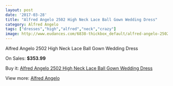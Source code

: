 ```yaml
---
layout: post
date: '2017-03-28'
title: "Alfred Angelo 2502 High Neck Lace Ball Gown Wedding Dress"
category: Alfred Angelo
tags: ["dresses","high","alfred","neck","crazy"]
image: http://www.eudances.com/6838-thickbox_default/alfred-angelo-2502-high-neck-lace-ball-gown-wedding-dress.jpg
---
```

Alfred Angelo 2502 High Neck Lace Ball Gown Wedding Dress

On Sales: **$353.99**
<a href="https://www.eudances.com/en/alfred-angelo/2520-alfred-angelo-2502-high-neck-lace-ball-gown-wedding-dress.html"><amp-img layout="responsive" width="600" height="600" src="//www.eudances.com/6838-thickbox_default/alfred-angelo-2502-high-neck-lace-ball-gown-wedding-dress.jpg" alt="Alfred Angelo 2502 High Neck Lace Ball Gown Wedding Dress 0" /></a>
<a href="https://www.eudances.com/en/alfred-angelo/2520-alfred-angelo-2502-high-neck-lace-ball-gown-wedding-dress.html"><amp-img layout="responsive" width="600" height="600" src="//www.eudances.com/6841-thickbox_default/alfred-angelo-2502-high-neck-lace-ball-gown-wedding-dress.jpg" alt="Alfred Angelo 2502 High Neck Lace Ball Gown Wedding Dress 1" /></a>
<a href="https://www.eudances.com/en/alfred-angelo/2520-alfred-angelo-2502-high-neck-lace-ball-gown-wedding-dress.html"><amp-img layout="responsive" width="600" height="600" src="//www.eudances.com/6840-thickbox_default/alfred-angelo-2502-high-neck-lace-ball-gown-wedding-dress.jpg" alt="Alfred Angelo 2502 High Neck Lace Ball Gown Wedding Dress 2" /></a>
<a href="https://www.eudances.com/en/alfred-angelo/2520-alfred-angelo-2502-high-neck-lace-ball-gown-wedding-dress.html"><amp-img layout="responsive" width="600" height="600" src="//www.eudances.com/6839-thickbox_default/alfred-angelo-2502-high-neck-lace-ball-gown-wedding-dress.jpg" alt="Alfred Angelo 2502 High Neck Lace Ball Gown Wedding Dress 3" /></a>

Buy it: [Alfred Angelo 2502 High Neck Lace Ball Gown Wedding Dress](https://www.eudances.com/en/alfred-angelo/2520-alfred-angelo-2502-high-neck-lace-ball-gown-wedding-dress.html "Alfred Angelo 2502 High Neck Lace Ball Gown Wedding Dress")

View more: [Alfred Angelo](https://www.eudances.com/en/36-alfred-angelo "Alfred Angelo")